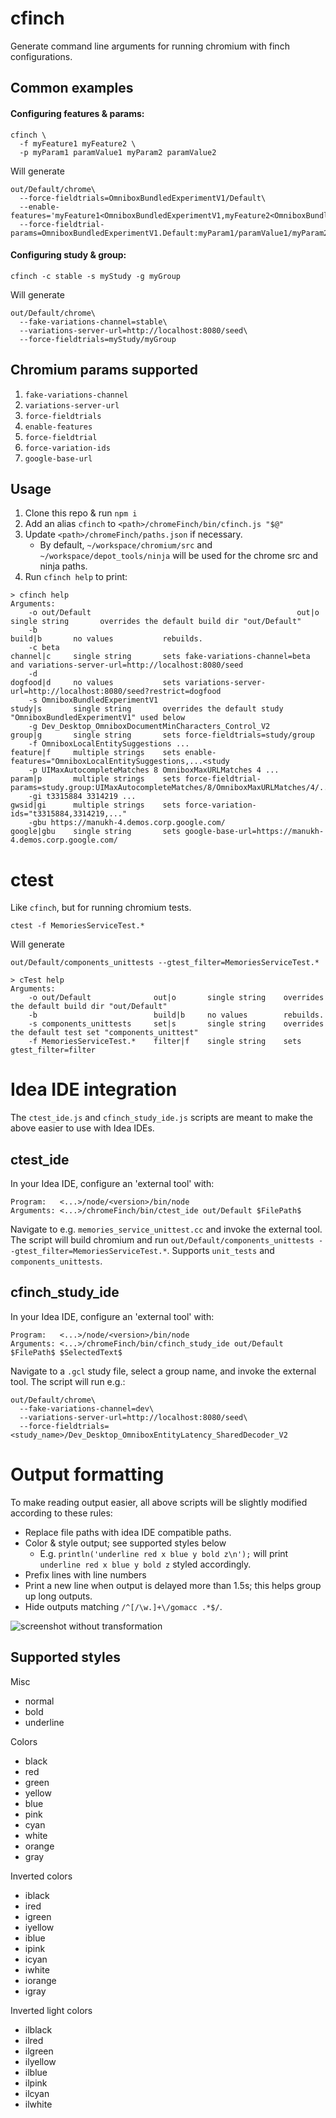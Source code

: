# cfinch

Generate command line arguments for running chromium with finch configurations.

## Common examples

#### Configuring features & params:

```
cfinch \
  -f myFeature1 myFeature2 \
  -p myParam1 paramValue1 myParam2 paramValue2
```

Will generate

```
out/Default/chrome\
  --force-fieldtrials=OmniboxBundledExperimentV1/Default\
  --enable-features='myFeature1<OmniboxBundledExperimentV1,myFeature2<OmniboxBundledExperimentV1'\
  --force-fieldtrial-params=OmniboxBundledExperimentV1.Default:myParam1/paramValue1/myParam2/paramValue2
```

#### Configuring study & group:

```
cfinch -c stable -s myStudy -g myGroup
```

Will generate

```
out/Default/chrome\
  --fake-variations-channel=stable\
  --variations-server-url=http://localhost:8080/seed\
  --force-fieldtrials=myStudy/myGroup
```

## Chromium params supported

1. `fake-variations-channel`
1. `variations-server-url`
1. `force-fieldtrials`
1. `enable-features`
1. `force-fieldtrial`
1. `force-variation-ids`
1. `google-base-url`

## Usage

1. Clone this repo & run `npm i`
1. Add an alias `cfinch` to `<path>/chromeFinch/bin/cfinch.js "$@"`
1. Update `<path>/chromeFinch/paths.json` if necessary.
    - By default, `~/workspace/chromium/src` and `~/workspace/depot_tools/ninja` will be used for the chrome src and ninja paths.
1. Run `cfinch help` to print:

```
> cfinch help
Arguments:
    -o out/Default                                              out|o         single string       overrides the default build dir "out/Default"
    -b                                                          build|b       no values           rebuilds.
    -c beta                                                     channel|c     single string       sets fake-variations-channel=beta and variations-server-url=http://localhost:8080/seed
    -d                                                          dogfood|d     no values           sets variations-server-url=http://localhost:8080/seed?restrict=dogfood
    -s OmniboxBundledExperimentV1                               study|s       single string       overrides the default study "OmniboxBundledExperimentV1" used below
    -g Dev_Desktop_OmniboxDocumentMinCharacters_Control_V2      group|g       single string       sets force-fieldtrials=study/group
    -f OmniboxLocalEntitySuggestions ...                        feature|f     multiple strings    sets enable-features="OmniboxLocalEntitySuggestions,...<study
    -p UIMaxAutocompleteMatches 8 OmniboxMaxURLMatches 4 ...    param|p       multiple strings    sets force-fieldtrial-params=study.group:UIMaxAutocompleteMatches/8/OmniboxMaxURLMatches/4/...
    -gi t3315884 3314219 ...                                    gwsid|gi      multiple strings    sets force-variation-ids="t3315884,3314219,..."
    -gbu https://manukh-4.demos.corp.google.com/                google|gbu    single string       sets google-base-url=https://manukh-4.demos.corp.google.com/
```

# ctest

Like `cfinch`, but for running chromium tests.

```
ctest -f MemoriesServiceTest.*
```

Will generate

```
out/Default/components_unittests --gtest_filter=MemoriesServiceTest.*
```

```
> cTest help
Arguments:
    -o out/Default              out|o       single string    overrides the default build dir "out/Default"
    -b                          build|b     no values        rebuilds.
    -s components_unittests     set|s       single string    overrides the default test set "components_unittest"
    -f MemoriesServiceTest.*    filter|f    single string    sets gtest_filter=filter
```

# Idea IDE integration

The `ctest_ide.js` and `cfinch_study_ide.js` scripts are meant to make the above easier to use with Idea IDEs.

## ctest_ide

In your Idea IDE, configure an 'external tool' with:
```
Program:   <...>/node/<version>/bin/node
Arguments: <...>/chromeFinch/bin/ctest_ide out/Default $FilePath$
```

Navigate to e.g. `memories_service_unittest.cc` and invoke the external tool. The script will build chromium and run `out/Default/components_unittests --gtest_filter=MemoriesServiceTest.*`.
Supports `unit_tests` and `components_unittests`.

## cfinch_study_ide

In your Idea IDE, configure an 'external tool' with:
```
Program:   <...>/node/<version>/bin/node
Arguments: <...>/chromeFinch/bin/cfinch_study_ide out/Default $FilePath$ $SelectedText$
```

Navigate to a `.gcl` study file, select a group name, and invoke the external tool. The script will run e.g.:
```
out/Default/chrome\
  --fake-variations-channel=dev\
  --variations-server-url=http://localhost:8080/seed\
  --force-fieldtrials=<study_name>/Dev_Desktop_OmniboxEntityLatency_SharedDecoder_V2
```

# Output formatting

To make reading output easier, all above scripts will be slightly modified according to these rules:

- Replace file paths with idea IDE compatible paths.
- Color & style output; see supported styles below
  - E.g. `println('underline red x blue y bold z\n');` will print `underline red x blue y bold z` styled accordingly.
- Prefix lines with line numbers
- Print a new line when output is delayed more than 1.5s; this helps group up long outputs.
- Hide outputs matching `/^[/\w.]+\/gomacc .*$/`.

![screenshot without transformation](./screenshots/colors.png)

## Supported styles

Misc

- normal
- bold
- underline

Colors

- black
- red
- green
- yellow
- blue
- pink
- cyan
- white
- orange
- gray

Inverted colors

- iblack
- ired
- igreen
- iyellow
- iblue
- ipink
- icyan
- iwhite
- iorange
- igray

Inverted light colors

- ilblack
- ilred
- ilgreen
- ilyellow
- ilblue
- ilpink
- ilcyan
- ilwhite
